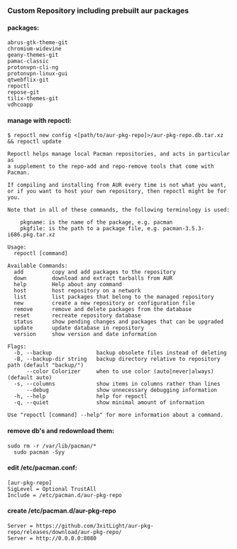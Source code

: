 ### Custom Repository including prebuilt aur packages

#### packages:
```
abrus-gtk-theme-git
chromium-widevine
geany-themes-git
pamac-classic
protonvpn-cli-ng
protonvpn-linux-gui
qtwebflix-git
repoctl
repose-git
tilix-themes-git
vdhcoapp
```

#### manage with repoctl:

`
$ repoctl new config <[path/to/aur-pkg-repo]>/aur-pkg-repo.db.tar.xz && repoctl update
`

```
Repoctl helps manage local Pacman repositories, and acts in particular as
a supplement to the repo-add and repo-remove tools that come with Pacman.

If compiling and installing from AUR every time is not what you want,
or if you want to host your own repository, then repoctl might be for you.

Note that in all of these commands, the following terminology is used:

    pkgname: is the name of the package, e.g. pacman
    pkgfile: is the path to a package file, e.g. pacman-3.5.3-i686.pkg.tar.xz

Usage:
  repoctl [command]

Available Commands:
  add         copy and add packages to the repository
  down        download and extract tarballs from AUR
  help        Help about any command
  host        host repository on a network
  list        list packages that belong to the managed repository
  new         create a new repository or configuration file
  remove      remove and delete packages from the database
  reset       recreate repository database
  status      show pending changes and packages that can be upgraded
  update      update database in repository
  version     show version and date information

Flags:
  -b, --backup              backup obsolete files instead of deleting
  -B, --backup-dir string   backup directory relative to repository path (default "backup/")
      --color Colorizer     when to use color (auto|never|always) (default auto)
  -s, --columns             show items in columns rather than lines
      --debug               show unnecessary debugging information
  -h, --help                help for repoctl
  -q, --quiet               show minimal amount of information

Use "repoctl [command] --help" for more information about a command.
```

#### remove db's and redownload them:
`
sudo rm -r /var/lib/pacman/* 
`  
`  
sudo pacman -Syy  
`   

#### edit /etc/pacman.conf:

```
[aur-pkg-repo]
SigLevel = Optional TrustAll 
Include = /etc/pacman.d/aur-pkg-repo
```

#### create /etc/pacman.d/aur-pkg-repo

```
Server = https://github.com/3xitLight/aur-pkg-repo/releases/download/aur-pkg-repo/
Server = http://0.0.0.0:8080
```
